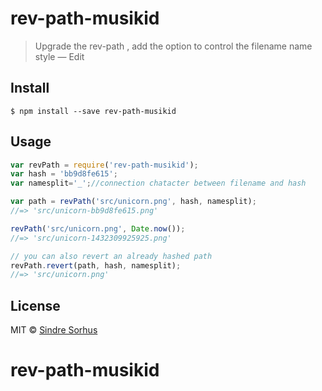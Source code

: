 # rev-path-musikid

> Upgrade the rev-path , add the option to control the filename name style — Edit


## Install

```
$ npm install --save rev-path-musikid
```


## Usage

```js
var revPath = require('rev-path-musikid');
var hash = 'bb9d8fe615';
var namesplit='_';//connection chatacter between filename and hash

var path = revPath('src/unicorn.png', hash, namesplit);
//=> 'src/unicorn-bb9d8fe615.png'

revPath('src/unicorn.png', Date.now());
//=> 'src/unicorn-1432309925925.png'

// you can also revert an already hashed path
revPath.revert(path, hash, namesplit);
//=> 'src/unicorn.png'
```


## License

MIT © [Sindre Sorhus](http://sindresorhus.com)
# rev-path-musikid
